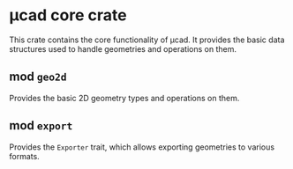 # µcad core crate

This crate contains the core functionality of µcad.
It provides the basic data structures used to handle geometries and operations on them.

## mod `geo2d`

Provides the basic 2D geometry types and operations on them.

## mod `export`

Provides the `Exporter` trait, which allows exporting geometries to various formats.
